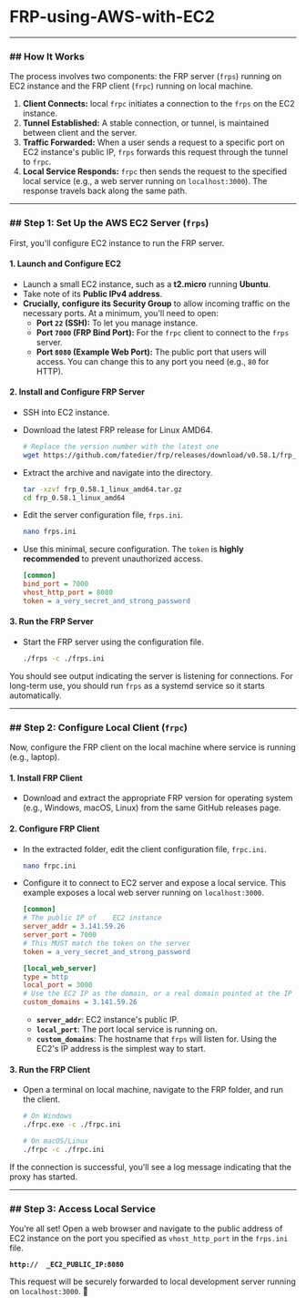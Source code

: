 # FRP-using-AWS-with-EC2
-----

### \#\# How It Works

The process involves two components: the FRP server (`frps`) running on EC2 instance and the FRP client (`frpc`) running on local machine.

1.  **Client Connects:**   local `frpc` initiates a connection to the `frps` on the EC2 instance.
2.  **Tunnel Established:** A stable connection, or tunnel, is maintained between    client and the server.
3.  **Traffic Forwarded:** When a user sends a request to a specific port on    EC2 instance's public IP, `frps` forwards this request through the tunnel to    `frpc`.
4.  **Local Service Responds:**    `frpc` then sends the request to the specified local service (e.g., a web server running on `localhost:3000`). The response travels back along the same path.

-----

### \#\# Step 1: Set Up the AWS EC2 Server (`frps`)

First, you'll configure    EC2 instance to run the FRP server.

#### 1\. Launch and Configure EC2

  * Launch a small EC2 instance, such as a **t2.micro** running **Ubuntu**.
  * Take note of its **Public IPv4 address**.
  * **Crucially, configure its Security Group** to allow incoming traffic on the necessary ports. At a minimum, you'll need to open:
      * **Port `22` (SSH):** To let you manage    instance.
      * **Port `7000` (FRP Bind Port):** For the `frpc` client to connect to the `frps` server.
      * **Port `8080` (Example Web Port):** The public port that users will access. You can change this to any port you need (e.g., `80` for HTTP).

#### 2\. Install and Configure FRP Server

  * SSH into    EC2 instance.

  * Download the latest FRP release for Linux AMD64.

    ```bash
    # Replace the version number with the latest one
    wget https://github.com/fatedier/frp/releases/download/v0.58.1/frp_0.58.1_linux_amd64.tar.gz
    ```

  * Extract the archive and navigate into the directory.

    ```bash
    tar -xzvf frp_0.58.1_linux_amd64.tar.gz
    cd frp_0.58.1_linux_amd64
    ```

  * Edit the server configuration file, `frps.ini`.

    ```bash
    nano frps.ini
    ```

  * Use this minimal, secure configuration. The `token` is **highly recommended** to prevent unauthorized access.

    ```ini
    [common]
    bind_port = 7000
    vhost_http_port = 8080
    token = a_very_secret_and_strong_password
    ```

#### 3\. Run the FRP Server

  * Start the FRP server using the configuration file.

    ```bash
    ./frps -c ./frps.ini
    ```

You should see output indicating the server is listening for connections. For long-term use, you should run `frps` as a systemd service so it starts automatically.

-----

### \#\# Step 2: Configure    Local Client (`frpc`)

Now, configure the FRP client on the local machine where    service is running (e.g.,    laptop).

#### 1\. Install FRP Client

  * Download and extract the appropriate FRP version for    operating system (e.g., Windows, macOS, Linux) from the same GitHub releases page.

#### 2\. Configure FRP Client

  * In the extracted folder, edit the client configuration file, `frpc.ini`.

    ```bash
    nano frpc.ini
    ```

  * Configure it to connect to    EC2 server and expose a local service. This example exposes a local web server running on `localhost:3000`.

    ```ini
    [common]
    # The public IP of    EC2 instance
    server_addr = 3.141.59.26
    server_port = 7000
    # This MUST match the token on the server
    token = a_very_secret_and_strong_password

    [local_web_server]
    type = http
    local_port = 3000
    # Use the EC2 IP as the domain, or a real domain pointed at the IP
    custom_domains = 3.141.59.26
    ```

      * **`server_addr`**:    EC2 instance's public IP.
      * **`local_port`**: The port    local service is running on.
      * **`custom_domains`**: The hostname that `frps` will listen for. Using the EC2's IP address is the simplest way to start.

#### 3\. Run the FRP Client

  * Open a terminal on    local machine, navigate to the FRP folder, and run the client.

    ```bash
    # On Windows
    ./frpc.exe -c ./frpc.ini

    # On macOS/Linux
    ./frpc -c ./frpc.ini
    ```

If the connection is successful, you'll see a log message indicating that the proxy has started.

-----

### \#\# Step 3: Access    Local Service

You're all set\! Open a web browser and navigate to the public address of    EC2 instance on the port you specified as `vhost_http_port` in the `frps.ini` file.

**`http://  _EC2_PUBLIC_IP:8080`**

This request will be securely forwarded to    local development server running on `localhost:3000`. 🎉
